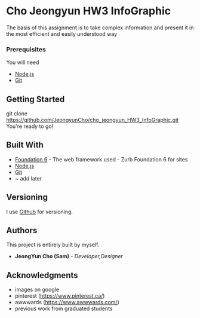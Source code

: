 # Cho Jeongyun HW3 InfoGraphic

The basis of this assignment is to take complex information and present it in the most
efficient and easily understood way

### Prerequisites

You will need

* [Node.js](https://nodejs.org/en/)
* [Git](https://git-scm.com/)


## Getting Started

git clone https://github.com/JeongyunCho/cho_jeongyun_HW3_InfoGraphic.git
You're ready to go!


## Built With

* [Foundation 6](https://foundation.zurb.com/sites.html) - The web framework used - Zurb Foundation 6 for sites
* [Node.js](https://nodejs.org/en/)
* [Git](https://git-scm.com/)
* ~ add later


## Versioning

I use [Github](http://github.com) for versioning.



## Authors

This project is entirely built by myself.

* **JeongYun Cho (Sam)** - *Developer,Designer*





## Acknowledgments

* images on google
* pinterest (https://www.pinterest.ca/)
* awwwards (https://www.awwwards.com/)
* previous work from graduated students

